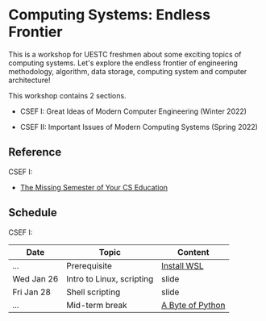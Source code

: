 # Computing Systems: Endless Frontier

This is a workshop for UESTC freshmen about some exciting topics of computing systems. Let's explore the endless frontier of engineering methodology, algorithm, data storage, computing system and computer architecture!

This workshop contains 2 sections.

- CSEF I: Great Ideas of Modern Computer Engineering (Winter 2022)

- CSEF II: Important Issues of Modern Computing Systems (Spring 2022)

## Reference

CSEF I:

- [The Missing Semester of Your CS Education](https://missing.csail.mit.edu/)

## Schedule

CSEF I:

| Date       | Topic                     | Content |
| ---------- | ------------------------- | ------- |
| ...        | Prerequisite              | [Install WSL](https://docs.microsoft.com/zh-cn/windows/wsl/install) |
| Wed Jan 26 | Intro to Linux, scripting | slide   |
| Fri Jan 28 | Shell scripting           | slide   |
| ...        | Mid-term break            | [A Byte of Python](https://python.swaroopch.com/) |

